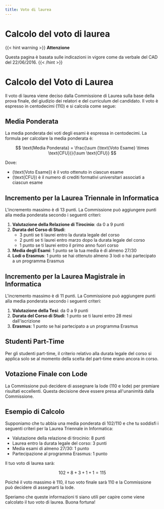 ```yaml
---
title: Voto di laurea
---
```

# Calcolo del voto di laurea
{{< hint warning >}}
**Attenzione**

Questa pagina è basata sulle indicazioni in vigore come da verbale del CAD del 22/06/2016.
{{< /hint >}}

# Calcolo del Voto di Laurea

Il voto di laurea viene deciso dalla Commissione di Laurea sulla base della prova finale, del giudizio dei relatori e del curriculum del candidato. Il voto è espresso in centodecimi (110) e si calcola come segue:

## Media Ponderata

La media ponderata dei voti degli esami è espressa in centodecimi. La formula per calcolare la media ponderata è:

$$
\text{Media Ponderata} = \frac{\sum (\text{Voto Esame} \times \text{CFU})}{\sum \text{CFU}}
$$

Dove:
- \(\text{Voto Esame}\) è il voto ottenuto in ciascun esame
- \(\text{CFU}\) è il numero di crediti formativi universitari associati a ciascun esame

## Incremento per la Laurea Triennale in Informatica

L'incremento massimo è di 13 punti. La Commissione può aggiungere punti alla media ponderata secondo i seguenti criteri:

1. **Valutazione della Relazione di Tirocinio**: da 0 a 9 punti
2. **Durata del Corso di Studi**:
   - 3 punti se ti laurei entro la durata legale del corso
   - 2 punti se ti laurei entro marzo dopo la durata legale del corso
   - 1 punto se ti laurei entro il primo anno fuori corso
3. **Media degli Esami**: 1 punto se la tua media è di almeno 27/30
4. **Lodi o Erasmus**: 1 punto se hai ottenuto almeno 3 lodi o hai partecipato a un programma Erasmus

## Incremento per la Laurea Magistrale in Informatica

L'incremento massimo è di 11 punti. La Commissione può aggiungere punti alla media ponderata secondo i seguenti criteri:

1. **Valutazione della Tesi**: da 0 a 9 punti
2. **Durata del Corso di Studi**: 1 punto se ti laurei entro 28 mesi dall'iscrizione
3. **Erasmus**: 1 punto se hai partecipato a un programma Erasmus

## Studenti Part-Time

Per gli studenti part-time, il criterio relativo alla durata legale del corso si applica solo se al momento della scelta del part-time erano ancora in corso.

## Votazione Finale con Lode

La Commissione può decidere di assegnare la lode (110 e lode) per premiare risultati eccellenti. Questa decisione deve essere presa all'unanimità dalla Commissione.

## Esempio di Calcolo

Supponiamo che tu abbia una media ponderata di 102/110 e che tu soddisfi i seguenti criteri per la Laurea Triennale in Informatica:

- Valutazione della relazione di tirocinio: 8 punti
- Laurea entro la durata legale del corso: 3 punti
- Media esami di almeno 27/30: 1 punto
- Partecipazione al programma Erasmus: 1 punto

Il tuo voto di laurea sarà:

$$
102 + 8 + 3 + 1 + 1 = 115
$$

Poiché il voto massimo è 110, il tuo voto finale sarà 110 e la Commissione può decidere di assegnarti la lode.

Speriamo che queste informazioni ti siano utili per capire come viene calcolato il tuo voto di laurea. Buona fortuna!
